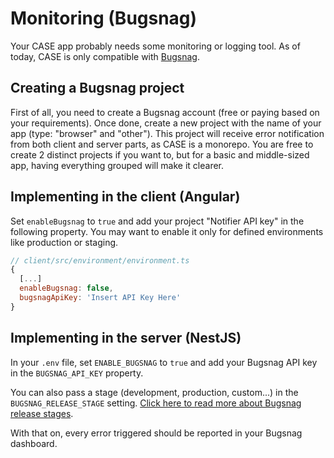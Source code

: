# Monitoring (Bugsnag)

Your CASE app probably needs some monitoring or logging tool. As of today, CASE is only compatible with [Bugsnag](https://www.bugsnag.com/).

## Creating a Bugsnag project

First of all, you need to create a Bugsnag account (free or paying based on your requirements). Once done, create a new project with the name of your app (type: "browser" and "other"). This project will receive error notification from both client and server parts, as CASE is a monorepo. You are free to create 2 distinct projects if you want to, but for a basic and middle-sized app, having everything grouped will make it clearer.

## Implementing in the client (Angular)

Set `enableBugsnag` to `true` and add your project "Notifier API key" in the following property. You may want to enable it only for defined environments like production or staging.

```js
// client/src/environment/environment.ts
{
  [...]
  enableBugsnag: false,
  bugsnagApiKey: 'Insert API Key Here'
}
```

## Implementing in the server (NestJS)

In your `.env` file, set `ENABLE_BUGSNAG` to `true` and add your Bugsnag API key in the `BUGSNAG_API_KEY` property.

You can also pass a stage (development, production, custom...) in the `BUGSNAG_RELEASE_STAGE` setting. [Click here to read more about Bugsnag release stages](https://docs.bugsnag.com/product/releases/).

With that on, every error triggered should be reported in your Bugsnag dashboard.
